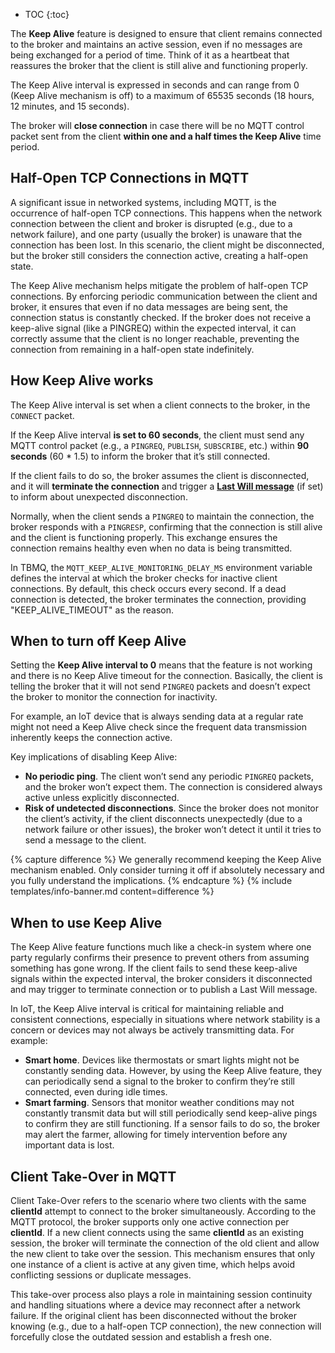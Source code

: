 
* TOC
{:toc}

The **Keep Alive** feature is designed to ensure that client remains connected to the broker and maintains an active session, even if no messages are being exchanged for a period of time. 
Think of it as a heartbeat that reassures the broker that the client is still alive and functioning properly. 

The Keep Alive interval is expressed in seconds and can range from 0 (Keep Alive mechanism is off) to a maximum of 65535 seconds (18 hours, 12 minutes, and 15 seconds).

The broker will **close connection** in case there will be no MQTT control packet sent from the client **within one and a half times the Keep Alive** time period.

## Half-Open TCP Connections in MQTT

A significant issue in networked systems, including MQTT, is the occurrence of half-open TCP connections. 
This happens when the network connection between the client and broker is disrupted (e.g., due to a network failure), and one party (usually the broker) is unaware that the connection has been lost. 
In this scenario, the client might be disconnected, but the broker still considers the connection active, creating a half-open state.

The Keep Alive mechanism helps mitigate the problem of half-open TCP connections. 
By enforcing periodic communication between the client and broker, it ensures that even if no data messages are being sent, 
the connection status is constantly checked. 
If the broker does not receive a keep-alive signal (like a PINGREQ) within the expected interval, 
it can correctly assume that the client is no longer reachable, preventing the connection from remaining in a half-open state indefinitely.

## How Keep Alive works

The Keep Alive interval is set when a client connects to the broker, in the `CONNECT` packet.

If the Keep Alive interval **is set to 60 seconds**, the client must  send any MQTT control packet (e.g., a `PINGREQ`, `PUBLISH`, `SUBSCRIBE`, etc.) within **90 seconds** (60 * 1.5) to inform the broker that it’s still connected. 

If the client fails to do so, the broker assumes the client is disconnected, and it will **terminate the connection** and trigger a **[Last Will message](/docs/{{docsPrefix}}mqtt-broker/user-guide/last-will)** (if set) to inform about unexpected disconnection.

Normally, when the client sends a `PINGREQ` to maintain the connection, the broker responds with a `PINGRESP`, confirming that the connection is still alive and the client is functioning properly. 
This exchange ensures the connection remains healthy even when no data is being transmitted.

In TBMQ, the `MQTT_KEEP_ALIVE_MONITORING_DELAY_MS` environment variable defines the interval at which the broker checks for inactive client connections. 
By default, this check occurs every second. If a dead connection is detected, the broker terminates the connection, providing "KEEP_ALIVE_TIMEOUT" as the reason.

## When to turn off Keep Alive

Setting the **Keep Alive interval to 0** means that the feature is not working and there is no Keep Alive timeout for the connection. 
Basically, the client is telling the broker that it will not send `PINGREQ` packets and doesn’t expect the broker to monitor the connection for inactivity.

For example, an IoT device that is always sending data at a regular rate might not need a Keep Alive check since the frequent data transmission inherently keeps the connection active. 

Key implications of disabling Keep Alive:

* **No periodic ping**. The client won’t send any periodic `PINGREQ` packets, and the broker won’t expect them. The connection is considered always active unless explicitly disconnected. 
* **Risk of undetected disconnections**. Since the broker does not monitor the client’s activity, if the client disconnects unexpectedly (due to a network failure or other issues), the broker won’t detect it until it tries to send a message to the client.

{% capture difference %}
We generally recommend keeping the Keep Alive mechanism enabled. Only consider turning it off if absolutely necessary and you fully understand the implications.
{% endcapture %}
{% include templates/info-banner.md content=difference %}

## When to use Keep Alive

The Keep Alive feature functions much like a check-in system where one party regularly confirms their presence to prevent others from assuming something has gone wrong.
If the client fails to send these keep-alive signals within the expected interval, the broker considers it disconnected and may trigger to terminate connection or to publish a Last Will message.

In IoT, the Keep Alive interval is critical for maintaining reliable and consistent connections, especially in situations where network stability is a concern or devices may not always be actively transmitting data. 
For example:

* **Smart home**. Devices like thermostats or smart lights might not be constantly sending data. However, by using the Keep Alive feature, they can periodically send a signal to the broker to confirm they’re still connected, even during idle times.
* **Smart farming**. Sensors that monitor weather conditions may not constantly transmit data but will still periodically send keep-alive pings to confirm they are still functioning. If a sensor fails to do so, the broker may alert the farmer, allowing for timely intervention before any important data is lost.

## Client Take-Over in MQTT

Client Take-Over refers to the scenario where two clients with the same **clientId** attempt to connect to the broker simultaneously. 
According to the MQTT protocol, the broker supports only one active connection per **clientId**. 
If a new client connects using the same **clientId** as an existing session, the broker will terminate the connection of the old client and allow the new client to take over the session. 
This mechanism ensures that only one instance of a client is active at any given time, which helps avoid conflicting sessions or duplicate messages.

This take-over process also plays a role in maintaining session continuity and handling situations where a device may reconnect after a network failure. 
If the original client has been disconnected without the broker knowing (e.g., due to a half-open TCP connection), 
the new connection will forcefully close the outdated session and establish a fresh one.

